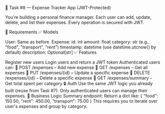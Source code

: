 🧩 Task #8 — Expense Tracker App (JWT-Protected)

You're building a personal finance manager. Each user can add, update, delete, and list their expenses. Every operation is secured with JWT.

📌 Requirements
✅ Models

User: Same as before.
Expense:
id: int
amount: float
category: str (e.g., "food", "transport", "rent")
timestamp: datetime (use datetime.utcnow() by default)
description: Optional[str]
✅ Features

Register new users
Login users and return a JWT token
Authenticated users can:
📌 POST /expenses – Add new expense
📌 GET /expenses – Get all expenses
📌 PUT /expenses/{id} – Update a specific expense
📌 DELETE /expenses/{id} – Delete a specific expense
📌 GET /expenses/summary – Get total spent per category
🔒 Auth
Use the same JWT logic you already built (reuse from Task #7).
Only authenticated users can manage their expenses.
🧠 Business Logic
Summary endpoint:
Return a dict like:
{
  "food": 150.50,
  "rent": 450.00,
  "transport": 75.00
}
This requires you to iterate over user's expenses and group by category.